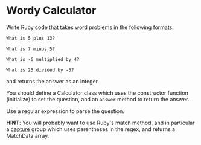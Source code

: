 # Wordy Calculator
Write Ruby code that takes word problems in the following formats:

```
What is 5 plus 13?

What is 7 minus 5?

What is -6 multiplied by 4?

What is 25 divided by -5?
```

and returns the answer as an integer.

You should define a Calculator class which uses the constructor function (initialize) to set the question, and an `answer` method to return the answer.

Use a regular expression to parse the question.

**HINT**: You will probably want to use Ruby's match method, and in particular a [capture](https://code.tutsplus.com/tutorials/ruby-for-newbies-regular-expressions--net-19812) group which uses parentheses in the regex, and returns a MatchData array.
